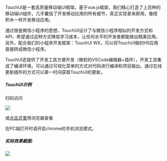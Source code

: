 TouchUI是一套高质量移动端UI框架。基于vue.js框架，我们精心打造了上百种的移动端UI组件，几乎囊括了开发移动应用的所有细节，真正实现拿来即用，像搭积木一样开发移动应用。

通过借鉴微信小程序的思想，TouchUI设计了与微信小程序相似的开发方式和API，希望通过这种方式降低学习成本，让任何水平的开发者都能做出精美应用。另外，配合我们的小程序开发框架：TouchUI WX，可以将TouchUI做的H5应用直接转成微信小程序。

TouchUI还提供了开发工具方便开发（微软的VSCode编辑器+插件），开发工具集成了编译环境，可以通过可视化菜单的方式对代码进行编译和项目输出。通过在线更新插件的方式可以第一时间获取TouchUI的更新。

##### TouchUI示例

扫码访问

 <img src="http://images.uileader.com/20180201/ed2ac937-dddd-4dfe-9ae0-6060a44cad41.png" />

或<a href="http://www.uileader.com/touchui_webapp/index.html">点击这里</a>用浏览器查看

在PC端打开时请开启chrome的手机浏览模式。



##### 实际效果截图:

  <img src="https://github.com/uileader/touchui/blob/master/banner2.png" />



